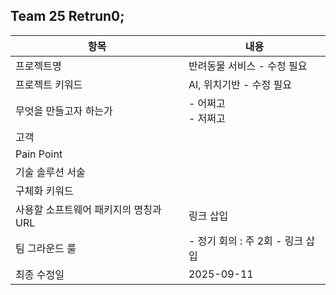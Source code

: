 ## Team 25 Retrun0;

| 항목 | 내용 |
|------|------|
| 프로젝트명 | 반려동물 서비스 - 수정 필요 |
| 프로젝트 키워드 | AI, 위치기반 - 수정 필요 |
| 무엇을 만들고자 하는가 | - 어쩌고 <br> - 저쩌고 |
| 고객 |  |
| Pain Point |  |
| 기술 솔루션 서술 |  |
| 구체화 키워드 |  |
| 사용할 소프트웨어 패키지의 명칭과 URL | 링크 삽입  |
| 팀 그라운드 룰 | - 정기 회의 : 주 2회 - 링크 삽입 |
| 최종 수정일 | 2025-09-11 |


